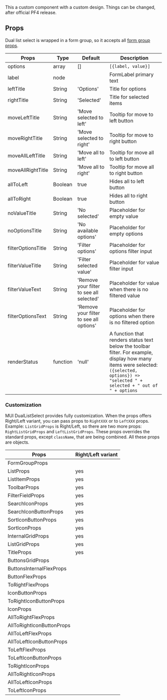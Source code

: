 This a custom component with a custom design. Things can be changed, after official PF4 release.

## Props

Dual list select is wrapped in a form group, so it accepts all [form group props](/mappers/component-api#formgroupwrappedcomponents).

|Props|Type|Default|Description|
|-----|----|-------|-----------|
|options|array|[]|`[{label, value}]`|
|label|node||FormLabel primary text|
|leftTitle|String|'Options'|Title for options|
|rightTitle|String|'Selected'|Title for selected items|
|moveLeftTitle|String|'Move selected to left'|Tooltip for move to left button|
|moveRightTitle|String|'Move selected to right'|Tooltip for move to right button|
|moveAllLeftTitle|String|'Move all to left'|Tooltip for move all to left button|
|moveAllRightTitle|String|'Move all to right'|Tooltip for move all to right button|
|allToLeft|Boolean|true|Hides all to left button|
|allToRight|Boolean|true|Hides all to right button|
|noValueTitle|String|'No selected'|Placeholder for empty value|
|noOptionsTitle|String|'No available options'|Placeholder for empty options|
|filterOptionsTitle|String|'Filter options'|Placeholder for options filter input|
|filterValueTitle|String|'Filter selected value'|Placeholder for value filter input|
|filterValueText|String|'Remove your filter to see all selected'|Placeholder for value when there is no filtered value|
|filterOptionsText|String|'Remove your filter to see all options'|Placeholder for options when there is no filtered option|
|renderStatus|function|'null'|A function that renders status text below the toolbar filter. For example, display how many items were selected: `({selected, options}) => "selected " + selected + " out of " + options`|

### Customization

MUI DualListSelect provides fully customization. When the props offers Right/Left variant, you can pass props to `RightXXX` or to `LeftXXX` props. Example: `ListGridProps` is Right/Left, so there are two more props: `RightListGridProps` and `LeftListGridProps`. These props overrides the standard props, except `className`, that are being combined. All these props are objects.

|Props|Right/Left variant|
|-----|----|
|FormGroupProps||
|ListProps|yes|
|ListItemProps|yes|
|ToolbarProps|yes|
|FilterFieldProps|yes|
|SearchIconProps|yes|
|SearchIconButtonProps|yes|
|SortIconButtonProps|yes|
|SortIconProps|yes|
|InternalGridProps|yes|
|ListGridProps|yes|
|TitleProps|yes|
|ButtonsGridProps||
|ButtonsInternalFlexProps||
|ButtonFlexProps||
|ToRightFlexProps||
|IconButtonProps||
|ToRightIconButtonProps||
|IconProps||
|AllToRightFlexProps||
|AllToRightIconButtonProps||
|AllToLeftFlexProps||
|AllToLeftIconButtonProps||
|ToLeftFlexProps||
|ToLeftIconButtonProps||
|ToRightIconProps||
|AllToRightIconProps||
|AllToLeftIconProps||
|ToLeftIconProps||